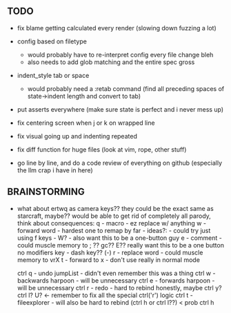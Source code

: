 ## TODO

- fix blame getting calculated every render (slowing down fuzzing a lot)

- config based on filetype
  - would probably have to re-interpret config every file change bleh
  - also needs to add glob matching and the entire spec gross

- indent_style tab or space
    - would probably need a :retab command (find all preceding spaces of state->indent length and convert to tab)

- put asserts everywhere (make sure state is perfect and i never mess up)

- fix centering screen when j or k on wrapped line

- fix visual going up and indenting repeated

- fix diff function for huge files (look at vim, rope, other stuff)

- go line by line, and do a code review of everything on github (especially the llm crap i have in here)

## BRAINSTORMING

- what about ertwq as camera keys?? they could be the exact same as starcraft, maybe?? would be able to get rid of completely all parody, think about consequences:
    q - macro
        - ez replace w/ anything
    w - forward word
        - hardest one to remap by far
        - ideas?:
            - could try just using f keys
            - W?
            - also want this to be a one-button guy
    e - comment
        - could muscle memory to ; ?? gc?? E?? really want this to be a one button no modifiers key
        - dash key?? (-)
    r - replace word
        - could muscle memory to vrX
    t - forward to x
        - don't use really in normal mode

    ctrl q - undo jumpList
        - didn't even remember this was a thing
    ctrl w - backwards harpoon
        - will be unnecessary
    ctrl e - forwards harpoon
        - will be unnecessary
    ctrl r - redo
        - hard to rebind honestly, maybe ctrl y? ctrl l? U? <- remember to fix all the special ctrl('r') logic
    ctrl t - fileexplorer
        - will also be hard to rebind (ctrl h or ctrl l??) < prob ctrl h
